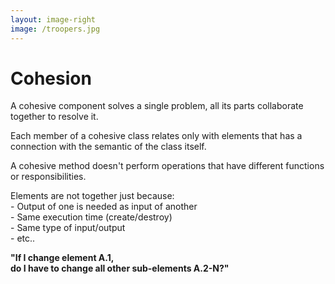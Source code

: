 ```yaml
---
layout: image-right
image: /troopers.jpg
---
```


# Cohesion

<p v-click>
A cohesive component solves a single problem, 
all its parts collaborate together to resolve it.
</p>
<p v-click>
  <span v-mark.mark.blue=2>Each member</span>
  of a cohesive class 
  <span v-mark.mark.blue=2>relates only</span>
  with elements that has a 
  <span v-mark.mark.blue=2>connection</span>
  with the
  <span v-mark.mark.blue=2>semantic of the class</span>
  itself.
</p>
<p v-click>
  A cohesive method 
  <span v-mark.mark.blue=3>doesn't perform</span>
  operations that have 
  <span v-mark.mark.blue=3>
  different functions or responsibilities.
  </span>
</p>
<p v-click>
  Elements are not together just because:
  <br> - Output of one is needed as input of another
  <br> - Same execution time (create/destroy)
  <br> - Same type of input/output
  <br> - etc..
</p>

<strong v-click>
"If I change element A.1,
<br>
do I have to change all other sub-elements A.2-N?"
</strong>

